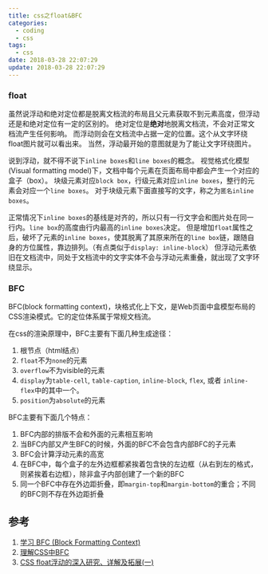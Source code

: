 ```yaml
---
title: css之float&BFC
categories:
  - coding
  - css
tags:
  - css
date: 2018-03-28 22:07:29
update: 2018-03-28 22:07:29
---
```


### float

虽然说浮动和绝对定位都是脱离文档流的布局且父元素获取不到元素高度，但浮动还是和绝对定位有一定的区别的。
绝对定位是**绝对**地脱离文档流，不会对正常文档流产生任何影响。
而浮动则会在文档流中占据一定的位置。这个从文字环绕float图片就可以看出来。
当然，浮动最开始的意图就是为了能让文字环绕图片。

<!--more-->

说到浮动，就不得不说下`inline boxes`和`line boxes`的概念。
视觉格式化模型(Visual formatting model)下，文档中每个元素在页面布局中都会产生一个对应的盒子（box）。
块级元素对应`block box`，行级元素对应`inline boxes`，整行的元素会对应一个`line boxes`。
对于块级元素下面直接写的文字，称之为`匿名inline boxes`。

正常情况下`inline boxes`的基线是对齐的，所以只有一行文字会和图片处在同一行内。`line box`的高度由行内最高的`inline boxes`决定。
但是增加`float`属性之后，破坏了元素的`inline boxes`，使其脱离了其原来所在的`line box`链，跟随自身的方位属性，靠边排列。（有点类似于`display: inline-block`）
但浮动元素依旧在文档流中，同处于文档流中的文字实体不会与浮动元素重叠，就出现了文字环绕显示。

### BFC

BFC(block formatting context)，块格式化上下文，是Web页面中盒模型布局的CSS渲染模式。它的定位体系属于常规文档流。

在css的渲染原理中，BFC主要有下面几种生成途径：
1. 根节点（html结点）
2. `float`不为`none`的元素
3. `overflow`不为visible的元素
4. `display`为`table-cell`, `table-caption`, `inline-block`, `flex`, 或者 `inline-flex`中的其中一个。
5. `position`为`absolute`的元素

BFC主要有下面几个特点：
1. BFC内部的排版不会和外面的元素相互影响
2. 当BFC内部又产生BFC的时候，外面的BFC不会包含内部BFC的子元素
3. BFC会计算浮动元素的高宽
4. 在BFC中，每个盒子的左外边框都紧挨着包含快的左边框（从右到左的格式，则紧挨着右边框），除非盒子内部创建了一个新的BFC
5. 同一个BFC中存在外边距折叠，即`margin-top`和`margin-bottom`的重合；不同的BFC则不存在外边距折叠

## 参考
1. [学习 BFC (Block Formatting Context)](https://juejin.im/post/59b73d5bf265da064618731d)
2. [理解CSS中BFC](https://www.w3cplus.com/css/understanding-block-formatting-contexts-in-css.html)
3. [CSS float浮动的深入研究、详解及拓展(一)](http://www.zhangxinxu.com/wordpress/2010/01/css-float%E6%B5%AE%E5%8A%A8%E7%9A%84%E6%B7%B1%E5%85%A5%E7%A0%94%E7%A9%B6%E3%80%81%E8%AF%A6%E8%A7%A3%E5%8F%8A%E6%8B%93%E5%B1%95%E4%B8%80/)
